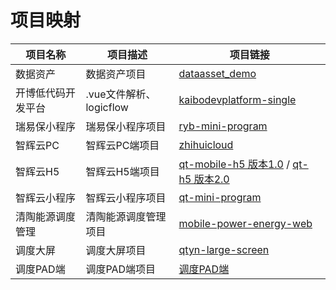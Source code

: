 # 项目映射

| 项目名称 | 项目描述 | 项目链接 |
| --- | --- | --- |
| 数据资产 | 数据资产项目 | [dataasset_demo](http://192.168.20.76/jimingcheng/dataasset_demo_web) |
| 开博低代码开发平台 | .vue文件解析、logicflow | [kaibodevplatform-single](http://192.168.20.76/devplatform/kaibodevplatform-single) |
| 瑞易保小程序 | 瑞易保小程序项目 | [ryb-mini-program](http://192.168.20.76/fengshaolong/ryb-mini-program) |
| 智辉云PC | 智辉云PC端项目 | [zhihuicloud](http://192.168.20.76/qtyn/zhihuicloud) |
| 智辉云H5 | 智辉云H5端项目 | [qt-mobile-h5 版本1.0](http://192.168.20.76/fengshaolong/qt-mobile-h5) / [qt-h5 版本2.0](http://192.168.20.76/fengshaolong/qt-h5) |
| 智辉云小程序 | 智辉云小程序项目 | [qt-mini-program](http://192.168.20.76/fengshaolong/qt-mini-program) |
| 清陶能源调度管理 | 清陶能源调度管理项目 | [mobile-power-energy-web](http://192.168.20.76/sunxukang/mobile-power-energy-web) |
| 调度大屏 | 调度大屏项目 | [qtyn-large-screen](http://192.168.20.76/fengshaolong/qtyn-large-screen) |
| 调度PAD端 | 调度PAD端项目 | [调度PAD端](https://github.com/your-username/调度PAD端) |
